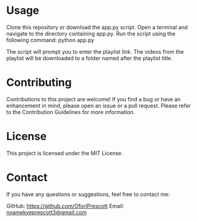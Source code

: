 
# Usage
Clone this repository or download the app.py script.
Open a terminal and navigate to the directory containing app.py.
Run the script using the following command:
python app.py

The script will prompt you to enter the playlist link.
The videos from the playlist will be downloaded to a folder named after the playlist title.


# Contributing
Contributions to this project are welcome! If you find a bug or have an enhancement in mind, please open an issue or a pull request. Please refer to the Contribution Guidelines for more information.

# License
This project is licensed under the MIT License.



# Contact
If you have any questions or suggestions, feel free to contact me:

GitHub: https://github.com/OforiPrescott
Email: nyamekyeprescott3@gmail.com






